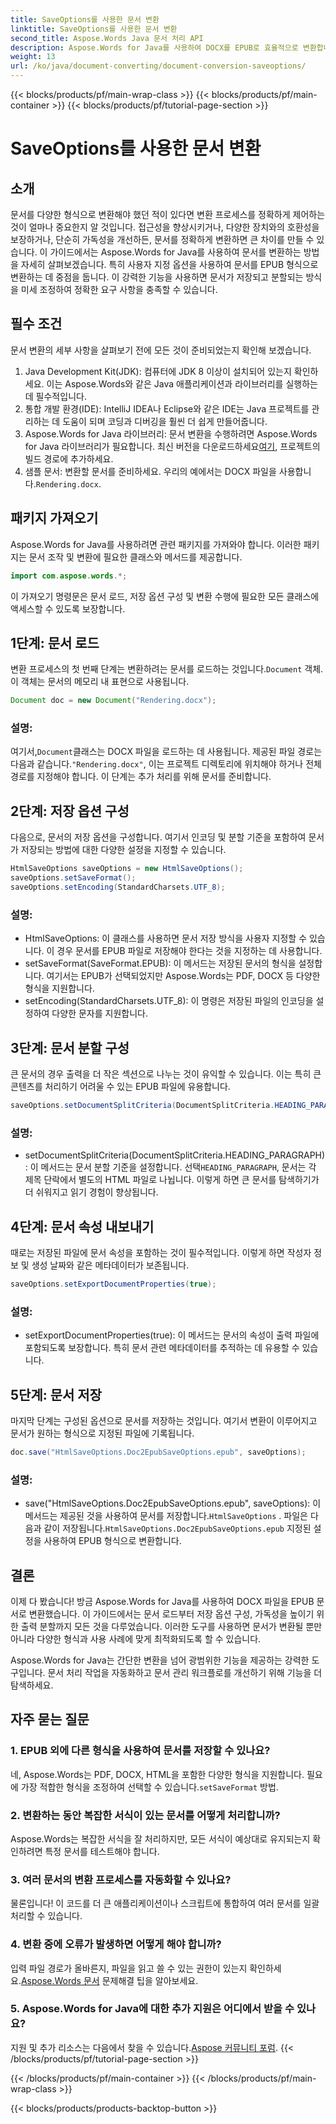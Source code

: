 ```yaml
---
title: SaveOptions를 사용한 문서 변환
linktitle: SaveOptions를 사용한 문서 변환
second_title: Aspose.Words Java 문서 처리 API
description: Aspose.Words for Java를 사용하여 DOCX를 EPUB로 효율적으로 변환합니다. 이 단계별 가이드에서 저장 옵션을 사용자 지정하고, 콘텐츠를 분할하고, 문서 속성을 내보내는 방법을 알아보세요.
weight: 13
url: /ko/java/document-converting/document-conversion-saveoptions/
---
```


{{< blocks/products/pf/main-wrap-class >}}
{{< blocks/products/pf/main-container >}}
{{< blocks/products/pf/tutorial-page-section >}}

# SaveOptions를 사용한 문서 변환


## 소개

문서를 다양한 형식으로 변환해야 했던 적이 있다면 변환 프로세스를 정확하게 제어하는 것이 얼마나 중요한지 알 것입니다. 접근성을 향상시키거나, 다양한 장치와의 호환성을 보장하거나, 단순히 가독성을 개선하든, 문서를 정확하게 변환하면 큰 차이를 만들 수 있습니다. 이 가이드에서는 Aspose.Words for Java를 사용하여 문서를 변환하는 방법을 자세히 살펴보겠습니다. 특히 사용자 지정 옵션을 사용하여 문서를 EPUB 형식으로 변환하는 데 중점을 둡니다. 이 강력한 기능을 사용하면 문서가 저장되고 분할되는 방식을 미세 조정하여 정확한 요구 사항을 충족할 수 있습니다.

## 필수 조건

문서 변환의 세부 사항을 살펴보기 전에 모든 것이 준비되었는지 확인해 보겠습니다.

1. Java Development Kit(JDK): 컴퓨터에 JDK 8 이상이 설치되어 있는지 확인하세요. 이는 Aspose.Words와 같은 Java 애플리케이션과 라이브러리를 실행하는 데 필수적입니다.
2. 통합 개발 환경(IDE): IntelliJ IDEA나 Eclipse와 같은 IDE는 Java 프로젝트를 관리하는 데 도움이 되며 코딩과 디버깅을 훨씬 더 쉽게 만들어줍니다.
3.  Aspose.Words for Java 라이브러리: 문서 변환을 수행하려면 Aspose.Words for Java 라이브러리가 필요합니다. 최신 버전을 다운로드하세요[여기](https://releases.aspose.com/words/java/), 프로젝트의 빌드 경로에 추가하세요.
4.  샘플 문서: 변환할 문서를 준비하세요. 우리의 예에서는 DOCX 파일을 사용합니다.`Rendering.docx`.

## 패키지 가져오기

Aspose.Words for Java를 사용하려면 관련 패키지를 가져와야 합니다. 이러한 패키지는 문서 조작 및 변환에 필요한 클래스와 메서드를 제공합니다.

```java
import com.aspose.words.*;
```

이 가져오기 명령문은 문서 로드, 저장 옵션 구성 및 변환 수행에 필요한 모든 클래스에 액세스할 수 있도록 보장합니다.

## 1단계: 문서 로드

 변환 프로세스의 첫 번째 단계는 변환하려는 문서를 로드하는 것입니다.`Document` 객체. 이 객체는 문서의 메모리 내 표현으로 사용됩니다.

```java
Document doc = new Document("Rendering.docx");
```

### 설명:

 여기서,`Document`클래스는 DOCX 파일을 로드하는 데 사용됩니다. 제공된 파일 경로는 다음과 같습니다.`"Rendering.docx"`, 이는 프로젝트 디렉토리에 위치해야 하거나 전체 경로를 지정해야 합니다. 이 단계는 추가 처리를 위해 문서를 준비합니다.

## 2단계: 저장 옵션 구성

다음으로, 문서의 저장 옵션을 구성합니다. 여기서 인코딩 및 분할 기준을 포함하여 문서가 저장되는 방법에 대한 다양한 설정을 지정할 수 있습니다.

```java
HtmlSaveOptions saveOptions = new HtmlSaveOptions();
saveOptions.setSaveFormat();
saveOptions.setEncoding(StandardCharsets.UTF_8);
```

### 설명:

- HtmlSaveOptions: 이 클래스를 사용하면 문서 저장 방식을 사용자 지정할 수 있습니다. 이 경우 문서를 EPUB 파일로 저장해야 한다는 것을 지정하는 데 사용합니다.
- setSaveFormat(SaveFormat.EPUB): 이 메서드는 저장된 문서의 형식을 설정합니다. 여기서는 EPUB가 선택되었지만 Aspose.Words는 PDF, DOCX 등 다양한 형식을 지원합니다.
- setEncoding(StandardCharsets.UTF_8): 이 명령은 저장된 파일의 인코딩을 설정하여 다양한 문자를 지원합니다.

## 3단계: 문서 분할 구성

큰 문서의 경우 출력을 더 작은 섹션으로 나누는 것이 유익할 수 있습니다. 이는 특히 큰 콘텐츠를 처리하기 어려울 수 있는 EPUB 파일에 유용합니다.

```java
saveOptions.setDocumentSplitCriteria(DocumentSplitCriteria.HEADING_PARAGRAPH);
```

### 설명:

-  setDocumentSplitCriteria(DocumentSplitCriteria.HEADING_PARAGRAPH): 이 메서드는 문서 분할 기준을 설정합니다. 선택`HEADING_PARAGRAPH`, 문서는 각 제목 단락에서 별도의 HTML 파일로 나뉩니다. 이렇게 하면 큰 문서를 탐색하기가 더 쉬워지고 읽기 경험이 향상됩니다.

## 4단계: 문서 속성 내보내기

때로는 저장된 파일에 문서 속성을 포함하는 것이 필수적입니다. 이렇게 하면 작성자 정보 및 생성 날짜와 같은 메타데이터가 보존됩니다.

```java
saveOptions.setExportDocumentProperties(true);
```

### 설명:

- setExportDocumentProperties(true): 이 메서드는 문서의 속성이 출력 파일에 포함되도록 보장합니다. 특히 문서 관련 메타데이터를 추적하는 데 유용할 수 있습니다.

## 5단계: 문서 저장

마지막 단계는 구성된 옵션으로 문서를 저장하는 것입니다. 여기서 변환이 이루어지고 문서가 원하는 형식으로 지정된 파일에 기록됩니다.

```java
doc.save("HtmlSaveOptions.Doc2EpubSaveOptions.epub", saveOptions);
```

### 설명:

-  save("HtmlSaveOptions.Doc2EpubSaveOptions.epub", saveOptions): 이 메서드는 제공된 것을 사용하여 문서를 저장합니다.`HtmlSaveOptions` . 파일은 다음과 같이 저장됩니다.`HtmlSaveOptions.Doc2EpubSaveOptions.epub` 지정된 설정을 사용하여 EPUB 형식으로 변환합니다.

## 결론

이제 다 봤습니다! 방금 Aspose.Words for Java를 사용하여 DOCX 파일을 EPUB 문서로 변환했습니다. 이 가이드에서는 문서 로드부터 저장 옵션 구성, 가독성을 높이기 위한 출력 분할까지 모든 것을 다루었습니다. 이러한 도구를 사용하면 문서가 변환될 뿐만 아니라 다양한 형식과 사용 사례에 맞게 최적화되도록 할 수 있습니다.

Aspose.Words for Java는 간단한 변환을 넘어 광범위한 기능을 제공하는 강력한 도구입니다. 문서 처리 작업을 자동화하고 문서 관리 워크플로를 개선하기 위해 기능을 더 탐색하세요.

## 자주 묻는 질문

### 1. EPUB 외에 다른 형식을 사용하여 문서를 저장할 수 있나요?

 네, Aspose.Words는 PDF, DOCX, HTML을 포함한 다양한 형식을 지원합니다. 필요에 가장 적합한 형식을 조정하여 선택할 수 있습니다.`setSaveFormat` 방법.

### 2. 변환하는 동안 복잡한 서식이 있는 문서를 어떻게 처리합니까?

Aspose.Words는 복잡한 서식을 잘 처리하지만, 모든 서식이 예상대로 유지되는지 확인하려면 특정 문서를 테스트해야 합니다.

### 3. 여러 문서의 변환 프로세스를 자동화할 수 있나요?

물론입니다! 이 코드를 더 큰 애플리케이션이나 스크립트에 통합하여 여러 문서를 일괄 처리할 수 있습니다.

### 4. 변환 중에 오류가 발생하면 어떻게 해야 합니까?

 입력 파일 경로가 올바른지, 파일을 읽고 쓸 수 있는 권한이 있는지 확인하세요.[Aspose.Words 문서](https://reference.aspose.com/words/java/) 문제해결 팁을 알아보세요.

### 5. Aspose.Words for Java에 대한 추가 지원은 어디에서 받을 수 있나요?

지원 및 추가 리소스는 다음에서 찾을 수 있습니다.[Aspose 커뮤니티 포럼](https://forum.aspose.com/c/words/8).
{{< /blocks/products/pf/tutorial-page-section >}}

{{< /blocks/products/pf/main-container >}}
{{< /blocks/products/pf/main-wrap-class >}}

{{< blocks/products/products-backtop-button >}}
